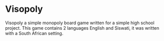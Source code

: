 # Visopoly
Visopoly a simple monopoly board game written for a simple high school project. This game contains 2 languages English and Siswati, it was written with a South African setting.
